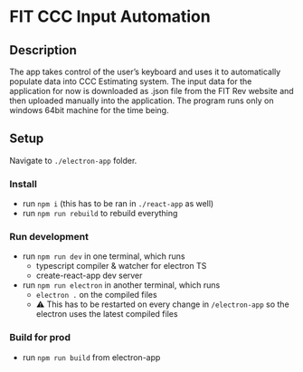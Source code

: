 # FIT CCC Input Automation

## Description 

The app takes control of the user’s keyboard and uses it to automatically populate data into CCC Estimating system. The input data for the application for now is downloaded as .json file from the FIT Rev website and then uploaded manually into the application. The program runs only on windows 64bit machine for the time being.

## Setup

Navigate to `./electron-app` folder.

### Install
- run `npm i` (this has to be ran in `./react-app` as well)
- run `npm run rebuild` to rebuild everything

### Run development

- run `npm run dev` in one terminal, which runs
  - typescript compiler & watcher for electron TS
  - create-react-app dev server
- run `npm run electron` in another terminal, which runs
  - `electron .` on the compiled files
  - ⚠ This has to be restarted on every change in `/electron-app` so the electron uses the latest compiled files

### Build for prod

- run `npm run build` from electron-app
